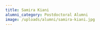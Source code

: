 ```yaml
---
title: Samira Kiani
alumni_category: Postdoctoral Alumni
image: /uploads/alumni/samira-kiani.jpg
---
```

